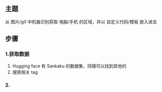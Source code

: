 ## 主题

从 图片/gif 中机器识别获取 电脑/手机 的区域，并以 自定义代码/模板 嵌入进去

## 步骤

### 1.获取数据

1. Hugging face 有 Sankaku 的数据集，同理可以找到其他的
2. 搜索相关 tag

### 2.
